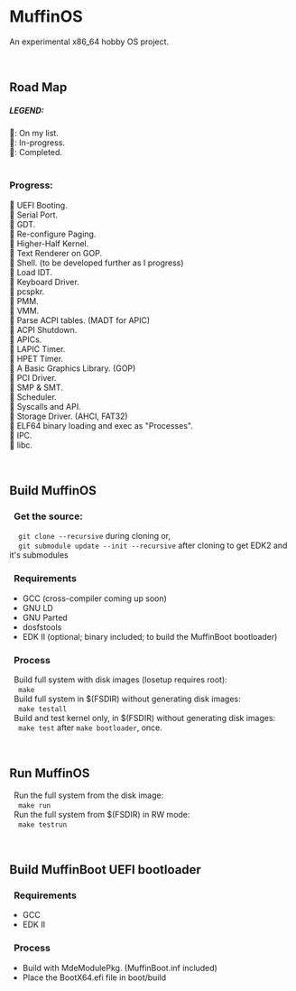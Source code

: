 # MuffinOS
An experimental x86_64 hobby OS project.

&nbsp;
## Road Map
#####  LEGEND:  
💙: On my list.   
💛: In-progress.  
💚: Completed.  
&nbsp;  
### Progress:
💚 UEFI Booting.  
💚 Serial Port.  
💛 GDT.  
💛 Re-configure Paging.  
💛 Higher-Half Kernel.  
💛 Text Renderer on GOP.  
💛 Shell. (to be developed further as I progress)  
💙 Load IDT.   
💙 Keyboard Driver.  
💙 pcspkr.  
💙 PMM.  
💙 VMM.  
💙 Parse ACPI tables. (MADT for APIC)  
💙 ACPI Shutdown.  
💙 APICs.  
💙 LAPIC Timer.  
💙 HPET Timer.  
💙 A Basic Graphics Library. (GOP)  
💙 PCI Driver.  
💙 SMP & SMT.  
💙 Scheduler.  
💙 Syscalls and API.  
💙 Storage Driver. (AHCI, FAT32)  
💙 ELF64 binary loading and exec as "Processes".  
💙 IPC.  
💙 libc.  

&nbsp;

## Build MuffinOS
### &nbsp; Get the source:
&nbsp; &nbsp; `git clone --recursive` during cloning or,   
&nbsp; &nbsp; `git submodule update --init --recursive` after cloning to get EDK2 and it's submodules
### &nbsp; Requirements
* GCC (cross-compiler coming up soon)
* GNU LD
* GNU Parted
* dosfstools
* EDK II (optional; binary included; to build the MuffinBoot bootloader)

### &nbsp; Process
&nbsp; Build full system with disk images (losetup requires root):  
&nbsp; &nbsp; `make`  
&nbsp; Build full system in $(FSDIR) without generating disk images:  
&nbsp; &nbsp; `make testall`  
&nbsp; Build and test kernel only, in $(FSDIR) without generating disk images:  
&nbsp; &nbsp; `make test` after `make bootloader`, once.

&nbsp;

## Run MuffinOS
&nbsp; Run the full system from the disk image:  
&nbsp; &nbsp; `make run`  
&nbsp; Run the full system from $(FSDIR) in RW mode:  
&nbsp; &nbsp; `make testrun` 

&nbsp;

## Build MuffinBoot UEFI bootloader
### &nbsp; Requirements
* GCC
* EDK II

### &nbsp; Process
+ Build with MdeModulePkg. (MuffinBoot.inf included)  
+ Place the BootX64.efi file in boot/build  
